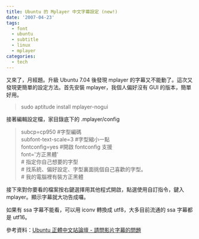 ```yaml
---
title: Ubuntu 的 Mplayer 中文字幕設定 (new!)
date: '2007-04-23'
tags:
  - font
  - ubuntu
  - subtitle
  - linux
  - mplayer
categories:
  - tech
---
```

又來了，月經題。升級 Ubuntu 7.04 後發現 mplayer 的字幕又不能動了。這次又發現更簡單的設定方法。首先安裝 mplayer，我個人偏好沒有 GUI 的版本，簡單好用。  

> sudo aptitude install mplayer-nogui

接著編輯設定檔，家目錄底下的 .mplayer/config  

> subcp=cp950 #字型編碼  
> subfont-text-scale=3 #字型縮小一點  
> fontconfig=yes #開啟 fontconfig 支援  
> font='方正黑體'  
> \# 指定你自己想要的字型  
> \# 找系統、偏好設定、字型裏面挑個自己喜歡的字型。  
> \# 我的電腦裡有裝方正黑體

接下來對你要看的檔案按右鍵選擇用其他程式開啟，點選使用自訂指令，鍵入 mplayer。顯示字幕就大功告成囉。  
  
如果有 ssa 字幕不能看，可以用 iconv 轉換成 utf8，大多目前流通的 ssa 字幕都是 utf16。  
  
參考資料：[Ubuntu 正體中文站論壇 - 請問影片字幕的問題](http://www.ubuntu.org.tw/modules/newbb/viewtopic.php?topic_id=2259&forum=10&post_id=8669#forumpost8669)